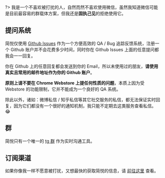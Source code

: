 ?> 我是一个不喜欢被打扰的人，自然而然不喜欢使用微信，虽然我知道微信可能是目前最容易的群载体方案，但我还是**固执己见**的拒绝使用它。

## 提问系统

简悦仅使用 [Github Issues](https://github.com/Kenshin/simpread/issues) 作为一个方便高效的 QA / Bug 追踪反馈系统，注册一个 Github 账户并不会花费多少时间，同时你在 Github Issues 上面的任意提问都我会一一回复。

你在 Github 上的任意回复都会发送到你的 Email，所以未使用过的朋友，**请使用真实且常用的邮件地址作为你的 Github 账户**。

**原则上请不要在 Chrome Webstore 上提任何性质的问题**，本质上因为受 Webstore 的功能限制，它并不能成为一个良好的 QA 系统。

除此以外，诸如：微博私信 / 知乎私信等其它社交服务的私信，都无法保证实时回复，因为它们都没有一个很好的通知机制，我只能不定期去这类服务查看私信。 😂  

## 群

简悦只有一个唯一的 [tg 群](https://t.me/simpreadgroup) 作为实时沟通工具。

## 订阅渠道

如果你像我一样不愿意被打扰，又想最快的获取简悦的信息，请 [前往这里](简悦周报) 查看。